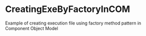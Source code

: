 # CreatingExeByFactoryInCOM
Example of creating execution file using factory method pattern in Component Object Model
